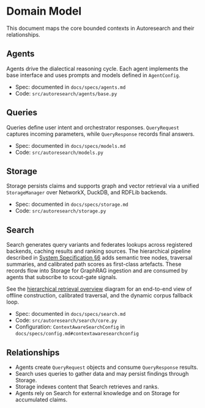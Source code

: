 # Domain Model

This document maps the core bounded contexts in Autoresearch and their
relationships.

## Agents

Agents drive the dialectical reasoning cycle. Each agent implements the base
interface and uses prompts and models defined in `AgentConfig`.

- Spec: documented in `docs/specs/agents.md`
- Code: `src/autoresearch/agents/base.py`

## Queries

Queries define user intent and orchestrator responses. `QueryRequest` captures
incoming parameters, while `QueryResponse` records final answers.

- Spec: documented in `docs/specs/models.md`
- Code: `src/autoresearch/models.py`

## Storage

Storage persists claims and supports graph and vector retrieval via a unified
`StorageManager` over NetworkX, DuckDB, and RDFLib backends.

- Spec: documented in `docs/specs/storage.md`
- Code: `src/autoresearch/storage.py`

## Search

Search generates query variants and federates lookups across registered
backends, caching results and ranking sources. The hierarchical pipeline
described in
[System Specification §6](specification.md#6-search)
adds semantic tree nodes, traversal summaries, and calibrated path scores as
first-class artefacts. These records flow into Storage for GraphRAG ingestion
and are consumed by agents that subscribe to scout-gate signals.

See the [hierarchical retrieval overview](specs/search.md#hierarchical-traversal)
diagram for an end-to-end view of offline construction, calibrated traversal,
and the dynamic corpus fallback loop.

- Spec: documented in `docs/specs/search.md`
- Code: `src/autoresearch/search/core.py`
- Configuration: `ContextAwareSearchConfig` in
  `docs/specs/config.md#contextawaresearchconfig`

## Relationships

- Agents create `QueryRequest` objects and consume `QueryResponse` results.
- Search uses queries to gather data and may persist findings through Storage.
- Storage indexes content that Search retrieves and ranks.
- Agents rely on Search for external knowledge and on Storage for accumulated
  claims.


